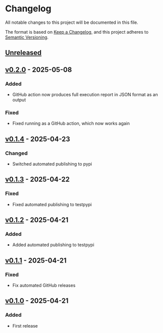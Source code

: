 # Changelog

All notable changes to this project will be documented in this file.

The format is based on [Keep a Changelog](https://keepachangelog.com/en/1.1.0/),
and this project adheres to [Semantic Versioning](https://semver.org/spec/v2.0.0.html).

## [Unreleased]


## [v0.2.0] - 2025-05-08

### Added

- GitHub action now produces full execution report in JSON format as an output

### Fixed

- Fixed running as a GitHub action, which now works again


## [v0.1.4] - 2025-04-23

### Changed

- Switched automated publishing to pypi


## [v0.1.3] - 2025-04-22

### Fixed

- Fixed automated publishing to testpypi


## [v0.1.2] - 2025-04-21

### Added

- Added automated publishing to testpypi


## [v0.1.1] - 2025-04-21

### Fixed

- Fix automated GitHub releases


## [v0.1.0] - 2025-04-21

### Added

- First release


[unreleased]: https://github.com/OSGeo/cite-runner/compare/v0.2.0...HEAD
[v0.2.0]: https://github.com/OSGeo/cite-runner/compare/v0.1.4...v0.2.0
[v0.1.4]: https://github.com/OSGeo/cite-runner/compare/v0.1.3...v0.1.4
[v0.1.3]: https://github.com/OSGeo/cite-runner/compare/v0.1.2...v0.1.3
[v0.1.2]: https://github.com/OSGeo/cite-runner/compare/v0.1.1...v0.1.2
[v0.1.1]: https://github.com/OSGeo/cite-runner/compare/v0.1.0...v0.1.1
[v0.1.0]: https://github.com/OSGeo/cite-runner/releases/tag/v0.1.0
